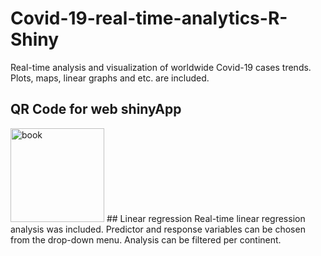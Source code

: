 # Covid-19-real-time-analytics-R-Shiny
Real-time analysis and visualization of worldwide Covid-19 cases trends. Plots, maps, linear graphs and etc. are included.
## QR Code for web shinyApp
<img src="https://avatars.githubusercontent.com/u/59933743?s=400&v=4" title="book" width="150" />
## Linear regression
Real-time linear regression analysis was included. Predictor and response variables can be chosen from the drop-down menu.
Analysis can be filtered per continent.
